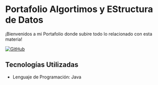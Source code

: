 # Portafolio Algortimos y EStructura de Datos

¡Bienvenidos a mi Portafolio donde subire todo lo relacionado con esta materia!

[![GitHub](https://img.shields.io/badge/GitHub-Gaston%20Grane-blue.svg)](https://github.com/GastonGrane)


## Tecnologías Utilizadas
- Lenguaje de Programación: Java

